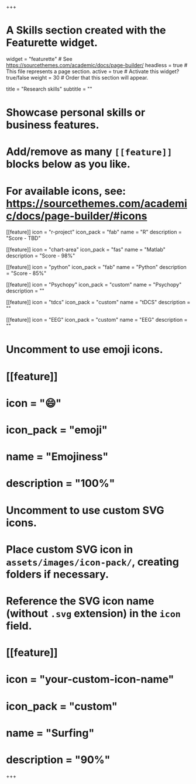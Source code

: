+++
# A Skills section created with the Featurette widget.
widget = "featurette"  # See https://sourcethemes.com/academic/docs/page-builder/
headless = true  # This file represents a page section.
active = true  # Activate this widget? true/false
weight = 30  # Order that this section will appear.

title = "Research skills"
subtitle = ""

# Showcase personal skills or business features.
# 
# Add/remove as many `[[feature]]` blocks below as you like.
# 
# For available icons, see: https://sourcethemes.com/academic/docs/page-builder/#icons

[[feature]]
  icon = "r-project"
  icon_pack = "fab"
  name = "R"
  description = "Score - TBD"
  
[[feature]]
  icon = "chart-area"
  icon_pack = "fas"
  name = "Matlab"
  description = "Score - 98%"  
  
[[feature]]
  icon = "python"
  icon_pack = "fab"
  name = "Python"
  description = "Score - 85%"

[[feature]]
  icon = "Psychopy"
  icon_pack = "custom"
  name = "Psychopy"
  description = ""

[[feature]]
  icon = "tdcs"
  icon_pack = "custom"
  name = "tDCS"
  description = ""

[[feature]]
  icon = "EEG"
  icon_pack = "custom"
  name = "EEG"
  description = ""

# Uncomment to use emoji icons.
# [[feature]]
#  icon = ":smile:"
#  icon_pack = "emoji"
#  name = "Emojiness"
#  description = "100%"  

# Uncomment to use custom SVG icons.
# Place custom SVG icon in `assets/images/icon-pack/`, creating folders if necessary.
# Reference the SVG icon name (without `.svg` extension) in the `icon` field.
# [[feature]]
#  icon = "your-custom-icon-name"
#  icon_pack = "custom"
#  name = "Surfing"
#  description = "90%"

+++
